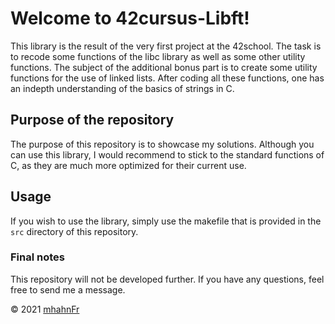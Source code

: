 # Welcome to 42cursus-Libft!
This library is the result of the very first project at the 42school. The task
is to recode some functions of the libc library as well as some other utility
functions. The subject of the additional bonus part is to create some utility
functions for the use of linked lists. After coding all these functions, one
has an indepth understanding of the basics of strings in C.

## Purpose of the repository
The purpose of this repository is to showcase my solutions. Although you can use
this library, I would recommend to stick to the standard functions of C, as they
are much more optimized for their current use.

## Usage
If you wish to use the library, simply use the makefile that is provided in the
``src`` directory of this repository.

### Final notes
This repository will not be developed further. If you have any questions, feel
free to send me a message.

© 2021 [mhahnFr](https://www.github.com/mhahnFr)